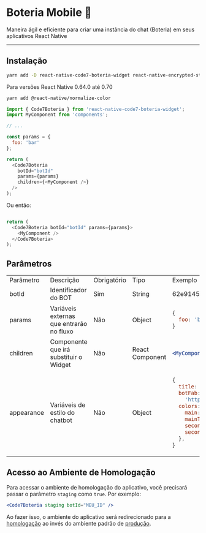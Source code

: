 # Boteria Mobile 🤖

Maneira ágil e eficiente para criar uma instância do chat (Boteria) em seus aplicativos React Native

---

## Instalação

```sh
yarn add -D react-native-code7-boteria-widget react-native-encrypted-storage@4.0.3 react-native-fs@2.20.0 react-native-document-picker@8.1.3 react-native-notifications@4.3.3 react-native-sound@0.11.2 react-native-video@5.2.1 axios@1.2.1 @miblanchard/react-native-slider@2.1.0
```

Para versões React Native 0.64.0 até 0.70
```bash
yarn add @react-native/normalize-color
```

```js
import { Code7Boteria } from 'react-native-code7-boteria-widget';
import MyComponent from 'components';

// ...

const params = {
  foo: 'bar'
};

return (
  <Code7Boteria
    botId="botId"
    params={params}
    children={<MyComponent />}
  />
);
```

Ou então:

```js

return (
  <Code7Boteria botId="botId" params={params}>
    <MyComponent />
  </Code7Boteria>
);
```

## Parâmetros

<table>
  <tr>
    <td> Parâmetro </td>
    <td> Descrição </td>
    <td> Obrigatório </td>
    <td> Tipo </td>
    <td> Exemplo </td>
  </tr>
  <tr>
    <td> botId </td>
    <td> Identificador do BOT </td>
    <td> Sim </td>
    <td> String </td>
    <td> 62e9145fc073550012d52f25 </td>
  </tr>
  <tr>
    <td> params </td>
    <td> Variáveis externas que entrarão no fluxo </td>
    <td> Não </td>
    <td> Object </td>
    <td>

  ```js
  {
    foo: 'bar'
  }
  ```
  </td>
  </tr>
  <tr>
    <td> children </td>
    <td> Componente que irá substituir o Widget </td>
    <td> Não </td>
    <td> React Component </td>
    <td>

  ```jsx
  <MyComponent />
  ```
  </td>
  </tr>
  <tr>
    <td> appearance </td>
    <td> Variáveis de estilo do chatbot </td>
    <td> Não </td>
    <td> Object </td>
    <td>

  ```js
  {
    title: 'Bot title',
    botFab:
      'https://my-domain/my-icon.png',
    colors: {
      main: '#FF0000',
      mainText: '#00FF00',
      secondary: '#000000',
      secondaryText: '#0000FF',
    },
  }
  ```
  </td>
  </tr>
</table>

## Acesso ao Ambiente de Homologação

Para acessar o ambiente de homologação do aplicativo, você precisará passar o parâmetro `staging` como `true`. Por exemplo:

```jsx
<Code7Boteria staging botId="MEU_ID" />
```

Ao fazer isso, o ambiente do aplicativo será redirecionado para a [homologação](https://hml2.testesboteria.com.br) ao invés do ambiente padrão de [produção](https://new.boteria.com.br).
